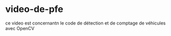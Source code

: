 # video-de-pfe
ce video est concernantn le code de détection et de comptage de véhicules avec OpenCV

